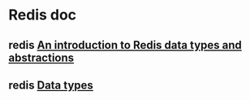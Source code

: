 # Redis doc

## redis [An introduction to Redis data types and abstractions](https://redis.io/topics/data-types-intro)

## redis [Data types](https://redis.io/topics/data-types)

